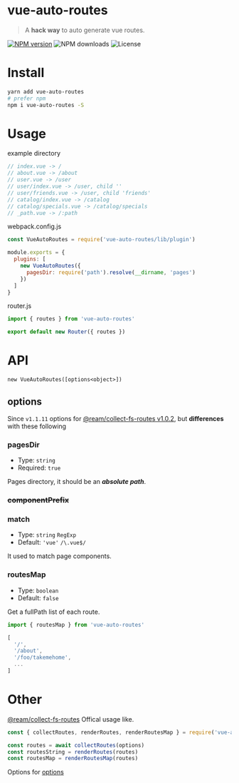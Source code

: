 # vue-auto-routes

> A **hack way** to auto generate vue routes.

[![NPM version](https://flat.badgen.net/npm/v/vue-auto-routes?icon=npm)](https://npmjs.com/package/vue-auto-routes)
![NPM downloads](https://flat.badgen.net/npm/dt/vue-auto-routes?icon=npm)
![License](https://flat.badgen.net/npm/license/vue-auto-routes)

# Install

```bash
yarn add vue-auto-routes
# prefer npm
npm i vue-auto-routes -S
```

# Usage

example directory

```js
// index.vue -> /
// about.vue -> /about
// user.vue -> /user
// user/index.vue -> /user, child ''
// user/friends.vue -> /user, child 'friends'
// catalog/index.vue -> /catalog
// catalog/specials.vue -> /catalog/specials
// _path.vue -> /:path
```

webpack.config.js

```js
const VueAutoRoutes = require('vue-auto-routes/lib/plugin')

module.exports = {
  plugins: [
    new VueAutoRoutes({
      pagesDir: require('path').resolve(__dirname, 'pages')
    })
  ]
}
```

router.js

```js
import { routes } from 'vue-auto-routes'

export default new Router({ routes })
```

# API

`new VueAutoRoutes([options<object>])`

## options
Since `v1.1.11` options for [@ream/collect-fs-routes v1.0.2](https://github.com/ream/collect-fs-routes#optionspagesdir), but **differences** with these following

### pagesDir
- Type: `string`
- Required: `true`

Pages directory, it should be an _**absolute path**_.

### ~~componentPrefix~~

### match
- Type: `string` `RegExp`
- Default: `'vue'` `/\.vue$/`

It used to match page components.

### routesMap
- Type: `boolean`
- Default: `false`

Get a fullPath list of each route.

```js
import { routesMap } from 'vue-auto-routes'

[
  '/',
  '/about',
  '/foo/takemehome',
  ...
]
```

# Other
[@ream/collect-fs-routes](https://github.com/ream/collect-fs-routes#optionspagesdir) Offical usage like.

```js
const { collectRoutes, renderRoutes, renderRoutesMap } = require('vue-auto-routes/lib/collect-fs-routes')

const routes = await collectRoutes(options)
const routesString = renderRoutes(routes)
const routesMap = renderRoutesMap(routes)
```

Options for [options](#options)